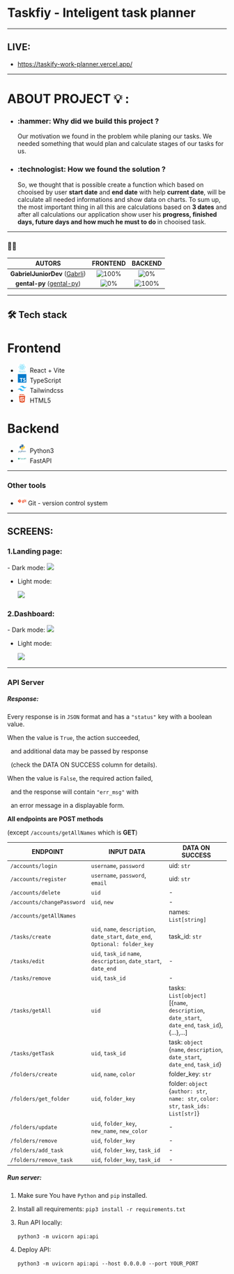 <h1>Taskfiy - Inteligent task planner </h1>

---

<h2>LIVE:</h2>

- https://taskify-work-planner.vercel.app/

---

# ABOUT PROJECT :bulb: :

- <h3>:hammer: Why did we build this project ?</h3> Our motivation we found in the problem while planing our tasks. We needed something that would plan and calculate stages of our tasks for us.
- <h3>:technologist: How we found the solution ? </h3> So, we thought that is possible create a function which based on chooised by user <strong> start date</strong> and <strong> end date</strong> with help <strong> current date</strong>, will be calculate all needed informations and show data on charts. To sum up, the most important thing in all this are calculations based on <strong>3 dates</strong> and after all calculations our application show user his <strong> progress, finished days, future days and how much he must to do </strong> in chooised task.

---

### :raising_hand_man:

| AUTORS                                                     | FRONTEND                              | BACKEND                               |
|:----------------------------------------------------------:|:-------------------------------------:|:-------------------------------------:|
| **GabrielJuniorDev** ([Gabrli](https://github.com/Gabrli)) | ![100%](https://progress-bar.dev/100) | ![0%](https://progress-bar.dev/0)     |
| **gental-py** ([gental-py](https://github.com/gental-py/)) | ![0%](https://progress-bar.dev/0)     | ![100%](https://progress-bar.dev/100) |

---

## :hammer_and_wrench: Tech stack

<h1>Frontend</h1>

- <img src="https://github.com/devicons/devicon/blob/master/icons/react/react-original-wordmark.svg" title="React" alt="React" width="20" height="20"/>&nbsp; React + Vite
- <img src="https://github.com/devicons/devicon/blob/master/icons/typescript/typescript-original.svg" title="TypeScript" alt="TypeScript" width="20" height="20"/>&nbsp; TypeScript
- <img src="https://github.com/devicons/devicon/blob/master/icons/tailwindcss/tailwindcss-plain.svg"  title="CSS3" alt="CSS" width="20" height="20"/>&nbsp; Tailwindcss
- <img src="https://github.com/devicons/devicon/blob/master/icons/html5/html5-plain-wordmark.svg"  title="HTML" alt="HTML5" width="20" height="20"/>&nbsp; HTML5

<h1>Backend</h1>

- <img src="https://github.com/devicons/devicon/blob/master/icons/python/python-original-wordmark.svg"  title="Python3" alt="Python3" width="20" height="20"/>&nbsp; Python3
- <img src="https://github.com/devicons/devicon/blob/master/icons/fastapi/fastapi-original-wordmark.svg"  title="FastAPI" alt="FastAPI" width="20" height="20"/>&nbsp; FastAPI

---

### Other tools

- <img src="https://github.com/devicons/devicon/blob/master/icons/git/git-plain-wordmark.svg"  title="GIT" alt="GIT" width="20" height="20"/>  Git - version control system

---

<h2>SCREENS:</h2>
<h3>1.Landing page: </h3>
- Dark mode: 
<img src="https://github.com/Gabrli/Taskify/assets/110058841/d322cac8-bece-43a8-90c2-c797ea063102"/>

- Light mode:
  
  <img src="https://github.com/Gabrli/Taskify/assets/110058841/40c78426-4175-4efd-9cc8-11199aa0babc"/>

<h3>2.Dashboard:</h3>
- Dark mode:
<img src="https://github.com/Gabrli/Taskify/assets/110058841/93b980cb-c8b4-4de2-9ce6-3b2975dfcc8e"/>

- Light mode:
  
  <img src="https://github.com/Gabrli/Taskify/assets/110058841/1f8b49d6-13ed-4af0-a2e8-e329cf9d99a8"/>

---

### API Server

##### Response:

Every response is in `JSON` format and has a `"status"` key with a boolean value.

When the value is `True`, the action succeeded,

  and additional data may be passed by response

  (check the DATA ON SUCCESS column for details).

When the value is `False`, the required action failed,

  and the response will contain `"err_msg"` with

  an error message in a displayable form.

**All endpoints are POST methods**

(except `/accounts/getAllNames` which is **GET**)

| **ENDPOINT**               | **INPUT DATA**                                                                 | **DATA ON SUCCESS**                                                                                 |
| -------------------------- | ------------------------------------------------------------------------------ | --------------------------------------------------------------------------------------------------- |
| `/accounts/login`          | `username`, `password`                                                         | uid: `str`                                                                                          |
| `/accounts/register`       | `username`, `password`, `email`                                                | uid: `str`                                                                                          |
| `/accounts/delete`         | `uid`                                                                          | -                                                                                                   |
| `/accounts/changePassword` | `uid`, `new`                                                                   | -                                                                                                   |
| `/accounts/getAllNames`    |                                                                                | names: `List[string]`                                                                               |
| `/tasks/create`            | `uid`, `name`, `description`, `date_start`, `date_end`, `Optional: folder_key` | task_id: `str`                                                                                      |
| `/tasks/edit`              | `uid`, `task_id` `name`, `description`, `date_start`, `date_end`               | -                                                                                                   |
| `/tasks/remove`            | `uid`, `task_id`                                                               | -                                                                                                   |
| `/tasks/getAll`            | `uid`                                                                          | tasks: `List[object]`<br/>[{`name`, `description`, `date_start`, `date_end`, `task_id`}, {...},...] |
| `/tasks/getTask`           | `uid`, `task_id`                                                               | task: `object`<br/>{`name`, `description`, `date_start`, `date_end`, `task_id`}                     |
| `/folders/create`          | `uid`, `name`, `color`                                                         | folder_key: `str`                                                                                   |
| `/folders/get_folder`      | `uid`, `folder_key`                                                            | folder: `object`<br/>{`author: str`, `name: str`, `color: str`, `task_ids: List[str]`}              |
| `/folders/update`          | `uid`, `folder_key`, `new_name`, `new_color`                                   | -                                                                                                   |
| `/folders/remove`          | `uid`, `folder_key`                                                            | -                                                                                                   |
| `/folders/add_task`        | `uid`, `folder_key`, `task_id`                                                 | -                                                                                                   |
| `/folders/remove_task`     | `uid`, `folder_key`, `task_id`                                                 | -                                                                                                   |

##### Run server:

1. Make sure You have `Python` and `pip` installed.

2. Install all requirements: `pip3 install -r requirements.txt` 

3. Run API locally:
   
   `python3 -m uvicorn api:api`

4. Deploy API:
   
   `python3 -m uvicorn api:api --host 0.0.0.0 --port YOUR_PORT`
